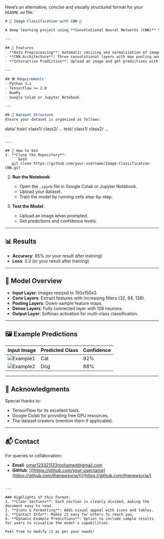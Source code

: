 Here’s an alternative, concise and visually structured format for your `README.md` file:

```markdown
# 🌟 Image Classification with CNN 🌟

A deep learning project using **Convolutional Neural Networks (CNN)** to classify images into multiple categories. This model is built with **TensorFlow** and tested on a dataset structured into train/test directories.

---

## 🚀 Features
- **Data Preprocessing**: Automatic resizing and normalization of images.
- **CNN Architecture**: Three convolutional layers with max pooling and dropout.
- **Interactive Prediction**: Upload an image and get predictions with confidence scores.

---

## 🛠️ Requirements
- Python 3.x
- TensorFlow >= 2.0
- NumPy
- Google Colab or Jupyter Notebook

---

## 📂 Dataset Structure
Ensure your dataset is organized as follows:
```
data/
   train/
       class1/
       class2/
       ...
   test/
       class1/
       class2/
       ...
```

---

## 📖 How to Use
1. **Clone the Repository**:
   ```bash
   git clone https://github.com/your-username/Image-Classification-CNN.git
   ```
2. **Run the Notebook**:
   - Open the `.ipynb` file in Google Colab or Jupyter Notebook.
   - Upload your dataset.
   - Train the model by running cells step-by-step.

3. **Test the Model**:
   - Upload an image when prompted.
   - Get predictions and confidence levels.

---

## 📊 Results
- **Accuracy**: 85% (or your result after training)
- **Loss**: 0.3 (or your result after training)

---

## 🎨 Model Overview
- **Input Layer**: Images resized to 150x150x3.
- **Conv Layers**: Extract features with increasing filters (32, 64, 128).
- **Pooling Layers**: Down-sample feature maps.
- **Dense Layers**: Fully connected layer with 128 neurons.
- **Output Layer**: Softmax activation for multi-class classification.

---

## 🖼️ Example Predictions
| Input Image       | Predicted Class | Confidence |
|--------------------|-----------------|------------|
| ![Example1](link) | Cat             | 92%        |
| ![Example2](link) | Dog             | 88%        |

---

## 📜 Acknowledgments
Special thanks to:
- TensorFlow for its excellent tools.
- Google Colab for providing free GPU resources.
- The dataset creators (mention them if applicable).

---

## 📬 Contact
For queries or collaboration:
- **Email**: omar123321123mohamed@gmail.com
- **GitHub**: [([https://github.com/your-username](https://github.com/thenewsyria/))](https://github.com/thenewsyria/)
```

---

### Highlights of this Format:
1. **Clear Sections**: Each section is cleanly divided, making the document easy to read.
2. **Icons & Formatting**: Adds visual appeal with icons and tables.
3. **Contact Info**: Makes it easy for others to reach you.
4. **Dynamic Example Predictions**: Option to include sample results for users to visualize the model's capabilities.

Feel free to modify it as per your needs!
